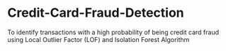 # Credit-Card-Fraud-Detection
To identify transactions with a high probability of being credit card fraud using Local Outlier Factor (LOF) and Isolation Forest Algorithm
